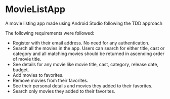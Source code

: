 # MovieListApp
A movie listing app made using Android Studio following the TDD approach

The following requirements were followed: 
- Register with their email address. No need for any authentication.
- Search all the movies in the app. Users can search for either title, cast or category and all
matching movies should be returned in ascending order of movie title.
- See details for any movie like movie title, cast, category, release date, budget.
- Add movies to favorites.
- Remove movies from their favorites.
- See their personal details and movies they added to their favorites.
- Search only movies they added to their favorites.

